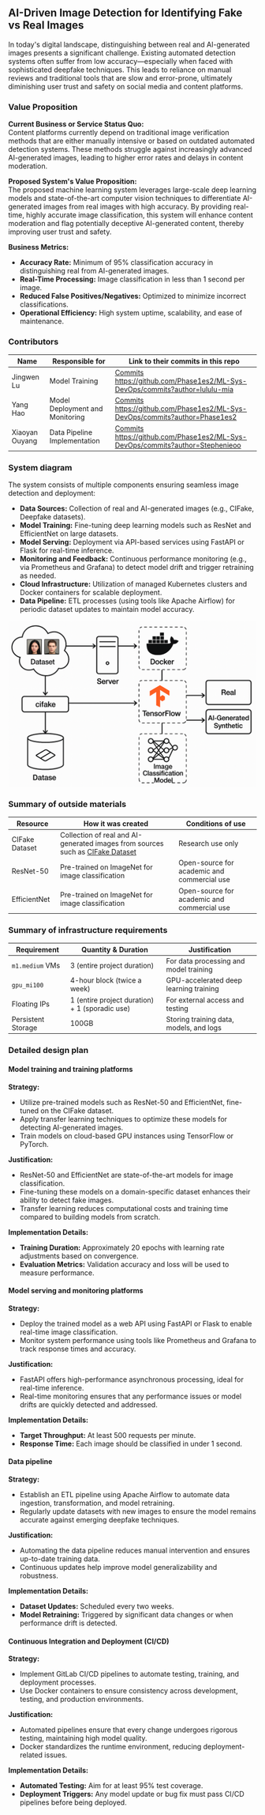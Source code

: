 
## AI-Driven Image Detection for Identifying Fake vs Real Images

In today's digital landscape, distinguishing between real and AI-generated images presents a significant challenge. Existing automated detection systems often suffer from low accuracy—especially when faced with sophisticated deepfake techniques. This leads to reliance on manual reviews and traditional tools that are slow and error-prone, ultimately diminishing user trust and safety on social media and content platforms.

### Value Proposition

**Current Business or Service Status Quo:**  
Content platforms currently depend on traditional image verification methods that are either manually intensive or based on outdated automated detection systems. These methods struggle against increasingly advanced AI-generated images, leading to higher error rates and delays in content moderation.

**Proposed System's Value Proposition:**  
The proposed machine learning system leverages large-scale deep learning models and state-of-the-art computer vision techniques to differentiate AI-generated images from real images with high accuracy. By providing real-time, highly accurate image classification, this system will enhance content moderation and flag potentially deceptive AI-generated content, thereby improving user trust and safety.

**Business Metrics:**  
- **Accuracy Rate:** Minimum of 95% classification accuracy in distinguishing real from AI-generated images.  
- **Real-Time Processing:** Image classification in less than 1 second per image.  
- **Reduced False Positives/Negatives:** Optimized to minimize incorrect classifications.  
- **Operational Efficiency:** High system uptime, scalability, and ease of maintenance.

<!-- 
Discuss: Value proposition: Your will propose a machine learning system that can be 
used in an existing business or service. (You should not propose a system in which 
a new business or service would be developed around the machine learning system.) 
Describe the value proposition for the machine learning system. What’s the (non-ML) 
status quo used in the business or service? What business metric are you going to be 
judged on? (Note that the “service” does not have to be for general users; you can 
propose a system for a science problem, for example.)
-->

### Contributors

<!-- Table of contributors and their roles. 
First row: define responsibilities that are shared by the team. 
Then, each row after that is: name of contributor, their role, and in the third column, 
you will link to their contributions. If your project involves multiple repos, you will 
link to their contributions in all repos here. -->

| Name           | Responsible for                         | Link to their commits in this repo          |
|----------------|-----------------------------------------|---------------------------------------------|
| Jingwen Lu     | Model Training                          | [Commits](#) https://github.com/Phase1es2/ML-Sys-DevOps/commits?author=lululu-mia                               |
| Yang Hao       | Model Deployment and Monitoring         | [Commits](#) https://github.com/Phase1es2/ML-Sys-DevOps/commits?author=Phase1es2                               |
| Xiaoyan Ouyang | Data Pipeline Implementation            | [Commits](#) https://github.com/Phase1es2/ML-Sys-DevOps/commits?author=Stephenieoo   



### System diagram

<!-- Overall digram of system. Doesn't need polish, does need to show all the pieces
Must include: all the hardware, all the containers/software platforms, all the models, 
all the data. -->

The system consists of multiple components ensuring seamless image detection and deployment:

- **Data Sources:** Collection of real and AI-generated images (e.g., CIFake, Deepfake datasets).  
- **Model Training:** Fine-tuning deep learning models such as ResNet and EfficientNet on large datasets.  
- **Model Serving:** Deployment via API-based services using FastAPI or Flask for real-time inference.  
- **Monitoring and Feedback:** Continuous performance monitoring (e.g., via Prometheus and Grafana) to detect model drift and trigger retraining as needed.  
- **Cloud Infrastructure:** Utilization of managed Kubernetes clusters and Docker containers for scalable deployment.  
- **Data Pipeline:** ETL processes (using tools like Apache Airflow) for periodic dataset updates to maintain model accuracy.

![Design Structure Diagram](img/Design_Structure.jpg "Detailed Design Plan Diagram")


### Summary of outside materials

<!-- In a table, a row for each dataset, foundation model. 
Name of data/model, conditions under which it was created (ideally with links/references), 
conditions under which it may be used. -->


| Resource       | How it was created                                                                                                    | Conditions of use                                 |
|----------------|-----------------------------------------------------------------------------------------------------------------------|---------------------------------------------------|
| CIFake Dataset | Collection of real and AI-generated images from sources such as [CIFake Dataset](https://www.kaggle.com/datasets/birdy654/cifake-real-and-ai-generated-synthetic-images/data) | Research use only                                 |
| ResNet-50      | Pre-trained on ImageNet for image classification                                                                      | Open-source for academic and commercial use       |
| EfficientNet   | Pre-trained on ImageNet for image classification                                                                      | Open-source for academic and commercial use       |

### Summary of infrastructure requirements

<!-- Itemize all your anticipated requirements: What (`m1.medium` VM, `gpu_mi100`), 
how much/when, justification. Include compute, floating IPs, persistent storage. 
The table below shows an example, it is not a recommendation. -->

| Requirement       | Quantity & Duration                                     | Justification                                          |
|-------------------|---------------------------------------------------------|-------------------------------------------------------|
| `m1.medium` VMs   | 3 (entire project duration)                             | For data processing and model training                |
| `gpu_mi100`       | 4-hour block (twice a week)                             | GPU-accelerated deep learning training                |
| Floating IPs      | 1 (entire project duration) + 1 (sporadic use)          | For external access and testing                       |
| Persistent Storage| 100GB                                                  | Storing training data, models, and logs               |

### Detailed design plan

<!-- In each section, you should describe (1) your strategy, (2) the relevant parts of the 
diagram, (3) justification for your strategy, (4) relate back to lecture material, 
(5) include specific numbers. -->

#### Model training and training platforms


**Strategy:**  
- Utilize pre-trained models such as ResNet-50 and EfficientNet, fine-tuned on the CIFake dataset.  
- Apply transfer learning techniques to optimize these models for detecting AI-generated images.  
- Train models on cloud-based GPU instances using TensorFlow or PyTorch.

**Justification:**  
- ResNet-50 and EfficientNet are state-of-the-art models for image classification.  
- Fine-tuning these models on a domain-specific dataset enhances their ability to detect fake images.  
- Transfer learning reduces computational costs and training time compared to building models from scratch.

**Implementation Details:**  
- **Training Duration:** Approximately 20 epochs with learning rate adjustments based on convergence.  
- **Evaluation Metrics:** Validation accuracy and loss will be used to measure performance.

<!-- Make sure to clarify how you will satisfy the Unit 4 and Unit 5 requirements, 
and which optional "difficulty" points you are attempting. -->

#### Model serving and monitoring platforms

<!-- Make sure to clarify how you will satisfy the Unit 6 and Unit 7 requirements, 
and which optional "difficulty" points you are attempting. -->


**Strategy:**  
- Deploy the trained model as a web API using FastAPI or Flask to enable real-time image classification.  
- Monitor system performance using tools like Prometheus and Grafana to track response times and accuracy.

**Justification:**  
- FastAPI offers high-performance asynchronous processing, ideal for real-time inference.  
- Real-time monitoring ensures that any performance issues or model drifts are quickly detected and addressed.

**Implementation Details:**  
- **Target Throughput:** At least 500 requests per minute.  
- **Response Time:** Each image should be classified in under 1 second.

#### Data pipeline

<!-- Make sure to clarify how you will satisfy the Unit 8 requirements,  and which 
optional "difficulty" points you are attempting. -->

**Strategy:**  
- Establish an ETL pipeline using Apache Airflow to automate data ingestion, transformation, and model retraining.  
- Regularly update datasets with new images to ensure the model remains accurate against emerging deepfake techniques.

**Justification:**  
- Automating the data pipeline reduces manual intervention and ensures up-to-date training data.  
- Continuous updates help improve model generalizability and robustness.

**Implementation Details:**  
- **Dataset Updates:** Scheduled every two weeks.  
- **Model Retraining:** Triggered by significant data changes or when performance drift is detected.


<!-- Make sure to clarify how you will satisfy the Unit 3 requirements,  and which 
optional "difficulty" points you are attempting. -->
#### Continuous Integration and Deployment (CI/CD)

**Strategy:**  
- Implement GitLab CI/CD pipelines to automate testing, training, and deployment processes.  
- Use Docker containers to ensure consistency across development, testing, and production environments.

**Justification:**  
- Automated pipelines ensure that every change undergoes rigorous testing, maintaining high model quality.  
- Docker standardizes the runtime environment, reducing deployment-related issues.

**Implementation Details:**  
- **Automated Testing:** Aim for at least 95% test coverage.  
- **Deployment Triggers:** Any model update or bug fix must pass CI/CD pipelines before being deployed.


